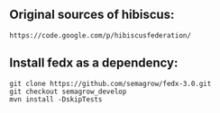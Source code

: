 
## Original sources of hibiscus:

    https://code.google.com/p/hibiscusfederation/

## Install fedx as a dependency:

    git clone https://github.com/semagrow/fedx-3.0.git
    git checkout semagrow_develop
    mvn install -DskipTests

